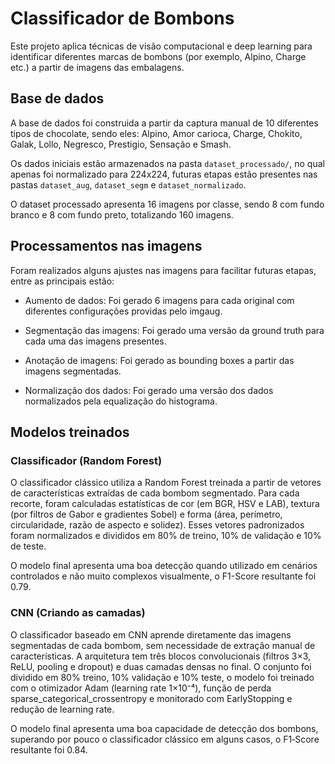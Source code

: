 

# Classificador de Bombons

Este projeto aplica técnicas de visão computacional e deep learning para identificar diferentes marcas de bombons (por exemplo, Alpino, Charge etc.) a partir de imagens das embalagens.

## Base de dados

A base de dados foi construida a partir da captura manual de 10 diferentes tipos de chocolate, sendo eles: Alpino, Amor carioca, Charge, Chokito, Galak, Lollo, Negresco, Prestigio, Sensação e Smash.

Os dados iniciais estão armazenados na pasta ``dataset_processado/``, no qual apenas foi normalizado para 224x224, futuras etapas estão presentes nas pastas ``dataset_aug``, ``dataset_segm`` e ``dataset_normalizado``.

O dataset processado apresenta 16 imagens por classe, sendo 8 com fundo branco e 8 com fundo preto, totalizando 160 imagens.

## Processamentos nas imagens

Foram realizados alguns ajustes nas imagens para facilitar futuras etapas, entre as principais estão:

* Aumento de dados: Foi gerado 6 imagens para cada original com diferentes configurações providas pelo imgaug.

* Segmentação das imagens: Foi gerado uma versão da ground truth para cada uma das imagens presentes.

* Anotação de imagens: Foi gerado as bounding boxes a partir das imagens segmentadas.

* Normalização dos dados: Foi gerado uma versão dos dados normalizados pela equalização do histograma.

## Modelos treinados

### Classificador (Random Forest)

O classificador clássico utiliza a Random Forest treinada a partir de vetores de características extraídas de cada bombom segmentado. Para cada recorte, foram calculadas estatísticas de cor (em BGR, HSV e LAB), textura (por filtros de Gabor e gradientes Sobel) e forma (área, perímetro, circularidade, razão de aspecto e solidez). Esses vetores padronizados foram normalizados e divididos em 80% de treino, 10% de validação e 10% de teste.

O modelo final apresenta uma boa detecção quando utilizado em cenários controlados e não muito complexos visualmente, o F1-Score resultante foi 0.79.

### CNN (Criando as camadas)

O classificador baseado em CNN aprende diretamente das imagens segmentadas de cada bombom, sem necessidade de extração manual de características. A arquitetura tem três blocos convolucionais (filtros 3×3, ReLU, pooling e dropout) e duas camadas densas no final. O conjunto foi dividido em 80% treino, 10% validação e 10% teste, o modelo foi treinado com o otimizador Adam (learning rate 1×10⁻⁴), função de perda sparse_categorical_crossentropy e monitorado com EarlyStopping e redução de learning rate.

O modelo final apresenta uma boa capacidade de detecção dos bombons, superando por pouco o classificador clássico em alguns casos, o F1‑Score resultante foi 0.84.
